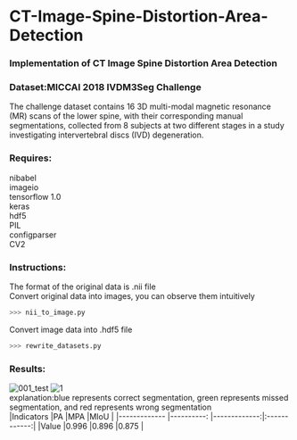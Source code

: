 # CT-Image-Spine-Distortion-Area-Detection
### Implementation of CT Image Spine Distortion Area Detection<br>
### Dataset:MICCAI 2018 IVDM3Seg Challenge<br>
The challenge dataset contains 16 3D multi-modal magnetic resonance (MR) scans of the lower spine, with their corresponding manual segmentations, collected from 8 subjects at two different stages in a study investigating intervertebral discs (IVD) degeneration.
###  Requires:
 nibabel<br>
 imageio<br>
 tensorflow 1.0<br>
 keras<br>
 hdf5<br>
 PIL<br>
 configparser<br>
 CV2<br>
###   Instructions:
 The format of the original data is .nii file<br>
 Convert original data into images, you can observe them intuitively<br>
 ``` python
 >>> nii_to_image.py 
 ```
 
 Convert image data into .hdf5 file<br>
 ``` python
 >>> rewrite_datasets.py
 ```


###   Results:
![001_test](https://user-images.githubusercontent.com/76989858/118978198-a1cb5100-b9a9-11eb-9e13-ac9c7b446895.png)
![1](https://user-images.githubusercontent.com/76989858/118978253-b14a9a00-b9a9-11eb-9bcf-d859cbb89d87.png)<br>
explanation:blue represents correct segmentation, green represents missed segmentation, and red represents wrong segmentation<br>
|Indicators    |PA             |MPA           |MIoU          |
|------------- |----------:    |-------------:|:------------:|
|Value         |0.996          |0.896         |0.875         |
